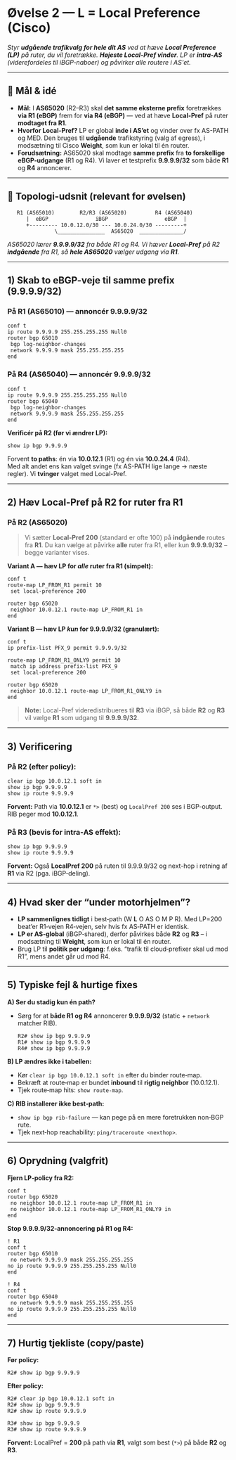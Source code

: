 # Øvelse 2 — **L = Local Preference** (Cisco)
*Styr **udgående trafikvalg for hele dit AS** ved at hæve **Local Preference (LP)** på ruter, du vil foretrække. **Højeste Local-Pref vinder**. LP er **intra‑AS** (viderefordeles til iBGP-naboer) og påvirker alle routere i AS'et.*

---

## 🎯 Mål & idé
- **Mål:** I **AS65020** (R2–R3) skal **det samme eksterne prefix** foretrækkes **via R1 (eBGP)** frem for **via R4 (eBGP)** — ved at hæve **Local-Pref** på ruter **modtaget fra R1**.
- **Hvorfor Local-Pref?** LP er global **inde i AS’et** og vinder over fx AS-PATH og MED. Den bruges til **udgående** trafikstyring (valg af egress), i modsætning til Cisco **Weight**, som kun er lokal til én router.
- **Forudsætning:** AS65020 skal modtage **samme prefix** fra **to forskellige eBGP‑udgange** (R1 og R4). Vi laver et testprefix **9.9.9.9/32** som både **R1** og **R4** annoncerer.

---

## 🧱 Topologi-udsnit (relevant for øvelsen)

```
   R1 (AS65010)        R2/R3 (AS65020)         R4 (AS65040)
      |  eBGP               iBGP                  eBGP  |
      +--------- 10.0.12.0/30 --- 10.0.24.0/30 ---------+
               \_______________  AS65020  ______________/
```

*AS65020 lærer **9.9.9.9/32** fra både R1 og R4. Vi hæver **Local-Pref** på R2 **indgående** fra R1, så **hele AS65020** vælger udgang via **R1**.*

---

## 1) Skab **to** eBGP-veje til **samme** prefix (9.9.9.9/32)

### På **R1** (AS65010) — annoncér 9.9.9.9/32
```cisco
conf t
ip route 9.9.9.9 255.255.255.255 Null0
router bgp 65010
 bgp log-neighbor-changes
 network 9.9.9.9 mask 255.255.255.255
end
```

### På **R4** (AS65040) — annoncér 9.9.9.9/32
```cisco
conf t
ip route 9.9.9.9 255.255.255.255 Null0
router bgp 65040
 bgp log-neighbor-changes
 network 9.9.9.9 mask 255.255.255.255
end
```

**Verificér på R2 (før vi ændrer LP):**
```cisco
show ip bgp 9.9.9.9
```
Forvent **to paths**: én via **10.0.12.1** (R1) og én via **10.0.24.4** (R4).  
Med alt andet ens kan valget svinge (fx AS-PATH lige lange → næste regler). Vi **tvinger** valget med Local-Pref.

---

## 2) Hæv **Local-Pref** på R2 for ruter fra **R1**

### På **R2** (AS65020)
> Vi sætter **Local-Pref 200** (standard er ofte 100) på **indgående** routes fra **R1**. Du kan vælge at påvirke **alle** ruter fra R1, eller kun **9.9.9.9/32** – begge varianter vises.

**Variant A — hæv LP for *alle* ruter fra R1 (simpelt):**
```cisco
conf t
route-map LP_FROM_R1 permit 10
 set local-preference 200

router bgp 65020
 neighbor 10.0.12.1 route-map LP_FROM_R1 in
end
```

**Variant B — hæv LP *kun* for 9.9.9.9/32 (granulært):**
```cisco
conf t
ip prefix-list PFX_9 permit 9.9.9.9/32

route-map LP_FROM_R1_ONLY9 permit 10
 match ip address prefix-list PFX_9
 set local-preference 200

router bgp 65020
 neighbor 10.0.12.1 route-map LP_FROM_R1_ONLY9 in
end
```

> **Note:** Local-Pref videredistribueres til **R3** via iBGP, så både **R2** og **R3** vil vælge **R1** som udgang til **9.9.9.9/32**.

---

## 3) Verificering

### På **R2** (efter policy):
```cisco
clear ip bgp 10.0.12.1 soft in
show ip bgp 9.9.9.9
show ip route 9.9.9.9
```
**Forvent:** Path via **10.0.12.1** er `*>` (best) og `LocalPref 200` ses i BGP-output. RIB peger mod **10.0.12.1**.

### På **R3** (bevis for intra‑AS effekt):
```cisco
show ip bgp 9.9.9.9
show ip route 9.9.9.9
```
**Forvent:** Også **LocalPref 200** på ruten til 9.9.9.9/32 og next-hop i retning af **R1** via R2 (pga. iBGP‑deling).

---

## 4) Hvad sker der “under motorhjelmen”?
- **LP sammenlignes tidligt** i best‑path (W **L** O AS O M P R). Med LP=200 beat’er R1‑vejen R4‑vejen, selv hvis fx AS‑PATH er identisk.
- **LP er AS‑global** (iBGP‑shared), derfor påvirkes både **R2** og **R3** – i modsætning til **Weight**, som kun er lokal til én router.
- Brug LP til **politik per udgang**: f.eks. “trafik til cloud‑prefixer skal ud mod R1”, mens andet går ud mod R4.

---

## 5) Typiske fejl & hurtige fixes

**A) Ser du stadig kun én path?**  
- Sørg for at **både R1 og R4** annoncerer **9.9.9.9/32** (static + `network` matcher RIB).  
  ```cisco
  R2# show ip bgp 9.9.9.9
  R1# show ip bgp 9.9.9.9
  R4# show ip bgp 9.9.9.9
  ```

**B) LP ændres ikke i tabellen:**  
- Kør `clear ip bgp 10.0.12.1 soft in` efter du binder route‑map.  
- Bekræft at route‑map er bundet **inbound** til **rigtig neighbor** (10.0.12.1).  
- Tjek route‑map hits: `show route-map`.

**C) RIB installerer ikke best‑path:**  
- `show ip bgp rib-failure` — kan pege på en mere foretrukken non‑BGP rute.  
- Tjek next‑hop reachability: `ping/traceroute <nexthop>`.

---

## 6) Oprydning (valgfrit)

**Fjern LP‑policy fra R2:**
```cisco
conf t
router bgp 65020
 no neighbor 10.0.12.1 route-map LP_FROM_R1 in
 no neighbor 10.0.12.1 route-map LP_FROM_R1_ONLY9 in
end
```

**Stop 9.9.9.9/32‑annoncering på R1 og R4:**
```cisco
! R1
conf t
router bgp 65010
 no network 9.9.9.9 mask 255.255.255.255
no ip route 9.9.9.9 255.255.255.255 Null0
end

! R4
conf t
router bgp 65040
 no network 9.9.9.9 mask 255.255.255.255
no ip route 9.9.9.9 255.255.255.255 Null0
end
```

---

## 7) Hurtig tjekliste (copy/paste)

**Før policy:**
```cisco
R2# show ip bgp 9.9.9.9
```

**Efter policy:**
```cisco
R2# clear ip bgp 10.0.12.1 soft in
R2# show ip bgp 9.9.9.9
R2# show ip route 9.9.9.9

R3# show ip bgp 9.9.9.9
R3# show ip route 9.9.9.9
```

**Forvent:** LocalPref = **200** på path via **R1**, valgt som best (`*>`) på både **R2** og **R3**.
